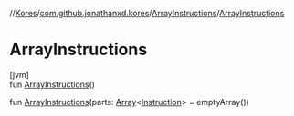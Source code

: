 //[Kores](../../../index.md)/[com.github.jonathanxd.kores](../index.md)/[ArrayInstructions](index.md)/[ArrayInstructions](-array-instructions.md)

# ArrayInstructions

[jvm]\
fun [ArrayInstructions](-array-instructions.md)()

fun [ArrayInstructions](-array-instructions.md)(parts: [Array](https://kotlinlang.org/api/latest/jvm/stdlib/kotlin/-array/index.html)<[Instruction](../-instruction/index.md)> = emptyArray())
